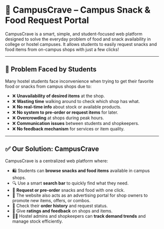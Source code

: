 # 🍔 CampusCrave – Campus Snack & Food Request Portal

CampusCrave is a smart, simple, and student-focused web platform designed to solve the everyday problem of food and snack availability in college or hostel campuses. It allows students to easily request snacks and food items from on-campus shops with just a few clicks!

---

## 🚨 Problem Faced by Students

Many hostel students face inconvenience when trying to get their favorite food or snacks from campus shops due to:

- ❌ **Unavailability of desired items** at the shop.
- ❌ **Wasting time** walking around to check which shop has what.
- ❌ **No real-time info** about stock or available products.
- ❌ **No system to pre-order or request items** for later.
- ❌ **Overcrowding** at shops during peak hours.
- ❌ **Communication issues** between students and shopkeepers.
- ❌ **No feedback mechanism** for services or item quality.

---

## ✅ Our Solution: CampusCrave

CampusCrave is a centralized web platform where:

- 🛍️ Students can **browse snacks and food items** available in campus shops.
- 🔍 Use a smart **search bar** to quickly find what they need.
- 📝 **Request or pre-order** snacks and food with one click.
- 📢 The website also acts as an advertising portal for shop owners to promote new items, offers, or combos.
- 🧾 Check their **order history** and request status.
- 🌟 Give **ratings and feedback** on shops and items.
- 🧑‍💼 Hostel admins and shopkeepers can **track demand trends** and manage stock efficiently.

